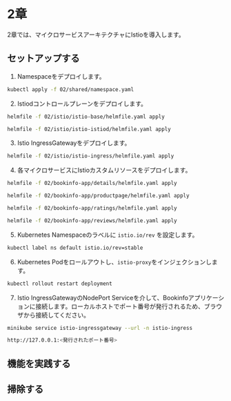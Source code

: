 # 2章

2章では、マイクロサービスアーキテクチャにIstioを導入します。

## セットアップする

1. Namespaceをデプロイします。

```bash
kubectl apply -f 02/shared/namespace.yaml
```

2. Istiodコントロールプレーンをデプロイします。

```bash
helmfile -f 02/istio/istio-base/helmfile.yaml apply

helmfile -f 02/istio/istio-istiod/helmfile.yaml apply
```

3. Istio IngressGatewayをデプロイします。

```bash
helmfile -f 02/istio/istio-ingress/helmfile.yaml apply
```

4. 各マイクロサービスにIstioカスタムリソースをデプロイします。

```bash
helmfile -f 02/bookinfo-app/details/helmfile.yaml apply

helmfile -f 02/bookinfo-app/productpage/helmfile.yaml apply

helmfile -f 02/bookinfo-app/ratings/helmfile.yaml apply

helmfile -f 02/bookinfo-app/reviews/helmfile.yaml apply
```

5. Kubernetes Namespaceのラベルに `istio.io/rev` を設定します。

```bash
kubectl label ns default istio.io/rev=stable
```

6. Kubernetes Podをロールアウトし、`istio-proxy`をインジェクションします。

```bash
kubectl rollout restart deployment
```

7. Istio IngressGatewayのNodePort Serviceを介して、Bookinfoアプリケーションに接続します。ローカルホストでポート番号が発行されるため、ブラウザから接続してください。

```bash
minikube service istio-ingressgateway --url -n istio-ingress

http://127.0.0.1:<発行されたポート番号>
```

## 機能を実践する

## 掃除する
